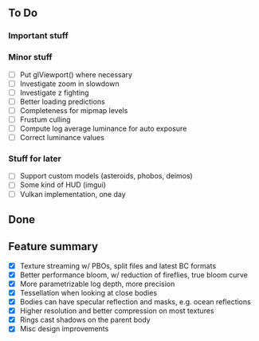 ## To Do

### Important stuff

### Minor stuff
- [ ] Put glViewport() where necessary
- [ ] Investigate zoom in slowdown
- [ ] Investigate z fighting
- [ ] Better loading predictions
- [ ] Completeness for mipmap levels
- [ ] Frustum culling
- [ ] Compute log average luminance for auto exposure
- [ ] Correct luminance values

### Stuff for later
- [ ] Support custom models (asteroids, phobos, deimos)
- [ ] Some kind of HUD (imgui)
- [ ] Vulkan implementation, one day

## Done

## Feature summary
- [x] Texture streaming w/ PBOs, split files and latest BC formats
- [x] Better performance bloom, w/ reduction of fireflies, true bloom curve
- [x] More parametrizable log depth, more precision
- [x] Tessellation when looking at close bodies
- [x] Bodies can have specular reflection and masks, e.g. ocean reflections
- [x] Higher resolution and better compression on most textures
- [x] Rings cast shadows on the parent body
- [x] Misc design improvements
